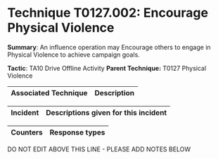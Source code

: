 # Technique T0127.002: Encourage Physical Violence

**Summary**: An influence operation may Encourage others to engage in Physical Violence to achieve campaign goals.

**Tactic**: TA10 Drive Offline Activity            **Parent Technique:** T0127 Physical Violence


| Associated Technique | Description |
| --------- | ------------------------- |



| Incident | Descriptions given for this incident |
| -------- | -------------------- |



| Counters | Response types |
| -------- | -------------- |


DO NOT EDIT ABOVE THIS LINE - PLEASE ADD NOTES BELOW